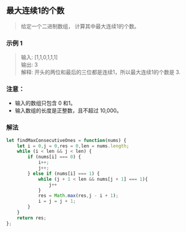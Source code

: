 
## 最大连续1的个数
> 给定一个二进制数组， 计算其中最大连续1的个数。       

### 示例 1
> 输入: [1,1,0,1,1,1]     
> 输出: 3         
> 解释: 开头的两位和最后的三位都是连续1，所以最大连续1的个数是 3.        
  
### 注意：
+ 输入的数组只包含 0 和1。
+ 输入数组的长度是正整数，且不超过 10,000。

### 解法
```javascript 1.8
let findMaxConsecutiveOnes = function(nums) {
    let i = 0,j = 0,res = 0,len = nums.length;
    while (i < len && j < len) {
        if (nums[i] === 0) {
            i++;
            j++;
        } else if (nums[i] === 1) {
            while (j + 1 < len && nums[j + 1] === 1){
                j++
            }
            res = Math.max(res,j - i + 1);
            i = j = j + 1;
        }
    }
    return res;
};
```
